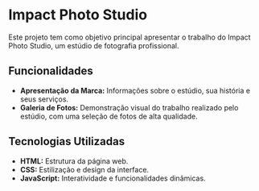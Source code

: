 # Impact Photo Studio

Este projeto tem como objetivo principal apresentar o trabalho do Impact Photo Studio, um estúdio de fotografia profissional.

## Funcionalidades

-   **Apresentação da Marca:** Informações sobre o estúdio, sua história e seus serviços.
-   **Galeria de Fotos:** Demonstração visual do trabalho realizado pelo estúdio, com uma seleção de fotos de alta qualidade.

## Tecnologias Utilizadas

-   **HTML:** Estrutura da página web.
-   **CSS:** Estilização e design da interface.
-   **JavaScript:** Interatividade e funcionalidades dinâmicas.
